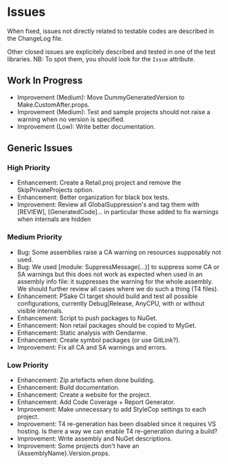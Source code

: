 Issues
======
       
When fixed, issues not directly related to testable codes are described
in the ChangeLog file. 

Other closed issues are explicitely described and tested in one of the test 
libraries. NB: To spot them, you should look for the `Issue` attribute.


Work In Progress
----------------

- Improvement (Medium): Move DummyGeneratedVersion to Make.CustomAfter.props.   
- Improvement (Medium): Test and sample projects should not raise a warning 
  when no version is specified.
- Improvement (Low): Write better documentation.


Generic Issues
--------------
           
### High Priority   
- Enhancement: Create a Retail.proj project and remove the SkipPrivateProjects option.
- Enhancement: Better organization for black box tests.
- Improvement: Review all GlobalSuppression's and tag them with [REVIEW], [GeneratedCode]...
  in particular those added to fix warnings when internals are hidden

### Medium Priority
- Bug: Some assemblies raise a CA warning on resources supposably not used.
- Bug: We used [module: SuppressMessage(...)] to suppress some CA or SA warnings
  but this does not work as expected when used in an assembly info file:
  it suppresses the warning for the whole assembly. We should further 
  review all cases where we do such a thing (T4 files).
- Enhancement: PSake CI target should build and test all possible configurations, 
  currently Debug|Release, AnyCPU, with or without visible internals.
- Enhancement: Script to push packages to NuGet.
- Enhancement: Non retail packages should be copied to MyGet.
- Enhancement: Static analysis with Gendarme.
- Enhancement: Create symbol packages (or use GitLink?).
- Improvement: Fix all CA and SA warnings and errors.

### Low Priority
- Enhancement: Zip artefacts when done building.
- Enhancement: Build documentation.
- Enhancement: Create a website for the project.
- Enhancement: Add Code Coverage + Report Generator.
- Improvement: Make unnecessary to add StyleCop settings to each project.
- Improvement: T4 re-generation has been disabled since it requires VS hosting.
  Is there a way we can enable T4 re-generation during a build?
- Improvement: Write assembly and NuGet descriptions.
- Improvement: Some projects don't have an {AssemblyName}.Version.props.

